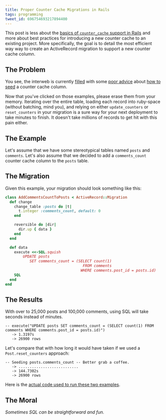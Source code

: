 ```yaml
---
title: Proper Counter Cache Migrations in Rails
tags: programming
tweet_id: 696754693217894400
---
```


This post is less about the
[basics of `counter_cache` support in Rails](http://guides.rubyonrails.org/association_basics.html#counter-cache)
and more about best practices for introducing a new counter cache to an
existing project. More specifically, the goal is to detail the most efficient
way way to create an ActiveRecord migration to support a new counter cache
column.

## The Problem

You see, the interweb is currently [filled][railscasts] with some
[poor advice](http://blog.obiefernandez.com/content/2011/08/adding-a-counter-cache-to-existing-records.html)
about
[how to seed](http://yerb.net/blog/2014/03/13/three-easy-steps-to-using-counter-caches-in-rails/)
a counter cache column.

[railscasts]: http://railscasts.com/episodes/23-counter-cache-column                                        "Slow"
[obie]:       http://blog.obiefernandez.com/content/2011/08/adding-a-counter-cache-to-existing-records.html "Slow and no batch support"
[yerb]:       http://yerb.net/blog/2014/03/13/three-easy-steps-to-using-counter-caches-in-rails/            "Slow and no migration"

Now that you've clicked on those examples, please erase them from your
memory. Iterating over the entire table, loading each record into ruby-space
(without batching, mind you), and relying on either `update_counters` or
`reset_counters` in your migration is a sure way for your next deployment to
take minutes to finish. It doesn't take millions of records to get hit with
this pain either.

## The Example

Let's assume that we have some stereotypical tables named `posts` and
`comments`. Let's also assume that we decided to add a `comments_count`
counter cache column to the `posts` table.

## The Migration

Given this example, your migration should look something like this:

``` ruby
class AddCommentsCountToPosts < ActiveRecord::Migration
  def change
    change_table :posts do |t|
      t.integer :comments_count, default: 0
    end

    reversible do |dir|
      dir.up { data }
    end
  end

  def data
    execute <<-SQL.squish
        UPDATE posts
           SET comments_count = (SELECT count(1)
                                   FROM comments
                                  WHERE comments.post_id = posts.id)
    SQL
  end
end
```

## The Results

With over to 25,000 posts and 100,000 comments, using SQL will take seconds
instead of minutes.

```
-- execute("UPDATE posts SET comments_count = (SELECT count(1) FROM comments WHERE comments.post_id = posts.id)")
   -> 1.3197s
   -> 26900 rows
```

Let's compare that with how long it would have taken if we used a
`Post.reset_counters` approach:

```
-- Seeding posts.comments_count -- Better grab a coffee.
   -> ...........................
   -> 144.7302s
   -> 26900 rows
```

Here is the
[actual code used to run these two examples](https://gist.github.com/rmm5t/5aa63288fc5ab858e718).

## The Moral

_Sometimes SQL can be straightforward and fun._
